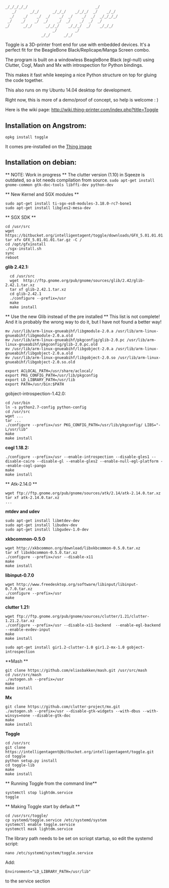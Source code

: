 ```python
_/_/_/_/_/                              _/         
   _/      _/_/      _/_/_/    _/_/_/  _/    _/_/     
  _/    _/    _/  _/    _/  _/    _/  _/  _/_/_/_/    
 _/    _/    _/  _/    _/  _/    _/  _/  _/            
_/      _/_/      _/_/_/    _/_/_/  _/    _/_/_/         
                     _/        _/                               
                _/_/      _/_/                                  
```

Toggle is a 3D-printer front end for use with embedded devices. 
It's a perfect fit for the BeagleBone Black/Replicape/Manga Screen combo.

The program is built on a windowless BeagleBone Black (egl-null) using Clutter, 
Cogl, Mash and Mx with introspection for Python bindings. 

This makes it fast while keeping a nice Python structure on top for gluing the 
code together. 

This also runs on my Ubuntu 14.04 desktop for development. 

Right now, this is more of a demo/proof of concept, so help is welcome : )

Here is the wiki page: http://wiki.thing-printer.com/index.php?title=Toggle

## Installation on Angstrom:  
```
opkg install toggle
```
It comes pre-installed on the [Thing image](http://wiki.thing-printer.com/index.php?title=Thing_image)

## Installation on debian:  
** NOTE: Work in progress **
The clutter version (1.10) in Sqeeze is outdated, so a lot needs compilation from source. 
```sudo apt-get install gnome-common gtk-doc-tools libffi-dev python-dev```

** New Kernel and SGX modules **
```
sudo apt-get install ti-sgx-es8-modules-3.18.0-rc7-bone1
sudo apt-get install libgles2-mesa-dev
```

** SGX SDK **
```
cd /usr/src
wget https://bitbucket.org/intelligentagent/toggle/downloads/GFX_5.01.01.01.tar.gz
tar xfv GFX_5.01.01.01.tar.gz -C /
cd /opt/gfxinstall
./sgx-install.sh
sync
reboot
```

**glib 2.42.1:**
```
  cd /usr/src
  wget  http://ftp.gnome.org/pub/gnome/sources/glib/2.42/glib-2.42.1.tar.xz
  tar xf glib-2.42.1.tar.xz
  cd glib-2.42.1
  ./configure --prefix=/usr
  make
  make install
```
** Use the new Glib instead of the pre installed **
This list is not complete! And it is probably the wrong way to do it, but I have not found a better way!
```
mv /usr/lib/arm-linux-gnueabihf/libgmodule-2.0.a /usr/lib/arm-linux-gnueabihf/libgmodule-2.0.a.old
mv /usr/lib/arm-linux-gnueabihf/pkgconfig/glib-2.0.pc /usr/lib/arm-linux-gnueabihf/pkgconfig/glib-2.0.pc.old
mv /usr/lib/arm-linux-gnueabihf/libgobject-2.0.a /usr/lib/arm-linux-gnueabihf/libgobject-2.0.a.old
mv /usr/lib/arm-linux-gnueabihf/libgobject-2.0.so /usr/lib/arm-linux-gnueabihf/libgobject-2.0.so.old

export ACLOCAL_PATH=/usr/share/aclocal/
export PKG_CONFIG_PATH=/usr/lib/pkgconfig
export LD_LIBRARY_PATH=/usr/lib
export PATH=/usr/bin:$PATH
```

gobject-introspection-1.42.0:
```
cd /usr/bin
ln -s python2.7-config python-config
cd /usr/src
wget ...
tar ...
./configure --prefix=/usr PKG_CONFIG_PATH=/usr/lib/pkgconfig/ LIBS="-L/usr/lib"
make
make install 
```

**cogl 1.18.2:**
```
./configure --prefix=/usr --enable-introspection --disable-gles1 --disable-cairo --disable-gl --enable-gles2 --enable-null-egl-platform --enable-cogl-pango
make 
make install 
```

** Atk-2.14.0 **
```
wget ftp://ftp.gnome.org/pub/gnome/sources/atk/2.14/atk-2.14.0.tar.xz
tar xf atk-2.14.0.tar.xz
...
```
**mtdev and udev**
```
sudo apt-get install libmtdev-dev
sudo apt-get install libudev-dev
sudo apt-get install libgudev-1.0-dev
```

**xkbcommon-0.5.0**
```
wget http://xkbcommon.org/download/libxkbcommon-0.5.0.tar.xz
tar xf libxkbcommon-0.5.0.tar.xz
./configure --prefix=/usr --disable-x11
make
make install
```

**libinput-0.7.0**
```
wget http://www.freedesktop.org/software/libinput/libinput-0.7.0.tar.xz
./configure --prefix=/usr
make
```

**clutter 1.21:**
```
wget ftp://ftp.gnome.org/pub/gnome/sources/clutter/1.21/clutter-1.21.2.tar.xz
./configure --prefix=/usr --disable-x11-backend  --enable-egl-backend --enable-evdev-input
make 
make install
```
```
sudo apt-get install gir1.2-clutter-1.0 gir1.2-mx-1.0 gobject-introspection
```

**Mash **
```
git clone https://github.com/eliasbakken/mash.git /usr/src/mash
cd /usr/src/mash
./autogen.sh --prefix=/usr
make
make install
```

**Mx**
```
git clone https://github.com/clutter-project/mx.git
./autogen.sh --prefix=/usr --disable-gtk-widgets --with-dbus --with-winsys=none --disable-gtk-doc
make
make install
```

**Toggle**
```
cd /usr/src
git clone https://intelligentagent@bitbucket.org/intelligentagent/toggle.git
cd toggle
python setup.py install 
cd toggle-lib
make 
make install
```
** Running Toggle from the command line**
```
systemctl stop lightdm.service
toggle
```
** Making Toggle start by default **
```
cd /usr/src/toggle/
cp systemd/toggle.service /etc/systemd/system
systemctl enable toggle.service
systemctl mask lightdm.service
```
The library path needs to be set on scriopt startup, so edit the systemd script:
```
nano /etc/systemd/system/toggle.service
```
Add:
```
Environment="LD_LIBRARY_PATH=/usr/lib"
```
to the service section
